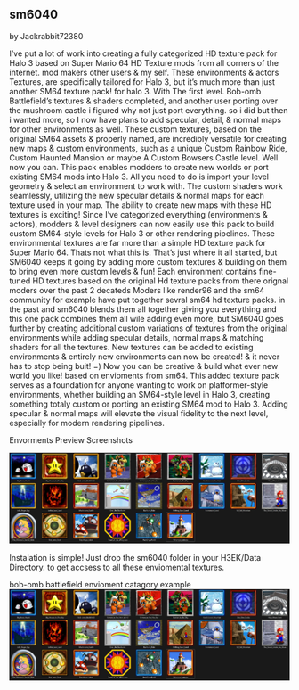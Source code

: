 ## sm6040

by Jackrabbit72380

I’ve put a lot of work into creating a fully categorized HD texture pack for Halo 3 based on Super Mario 64 HD Texture mods from all corners of the internet. mod makers other users & my self. These environments & actors Textures, are specifically tailored for Halo 3, but it’s much more than just another SM64 texture pack! for halo 3. With The first level. Bob-omb Battlefield’s textures & shaders completed, and another user porting over the mushroom castle i figured why not just port everything. so i did but then i wanted more, so I now have plans to add specular, detail, & normal maps for other environments as well. These custom textures, based on the original SM64 assets & properly named, are incredibly versatile for creating new maps & custom environments, such as a unique Custom Rainbow Ride, Custom Haunted Mansion or maybe A Custom Bowsers Castle level. Well now you can. This pack enables modders to create new worlds or port existing SM64 mods into Halo 3. All you need to do is import your level geometry & select an environment to work with. The custom shaders work seamlessly, utilizing the new specular details & normal maps for each texture used in your map.
The ability to create new maps with these HD textures is exciting! Since I’ve categorized everything (environments & actors), modders & level designers can now easily use this pack to build custom SM64-style levels for Halo 3 or other rendering pipelines. These environmental textures are far more than a simple HD texture pack for Super Mario 64. Thats not what this is. That’s just where it all started, but SM6040 keeps it going by adding more custom textures & building on them to bring even more custom levels & fun! Each environment contains fine-tuned HD textures based on the original Hd texture packs from there orignal moders over the past 2 decateds Moders like render96 and the sm64 community for example have put together sevral sm64 hd texture packs. in the past and sm6040 blends them all together giving you everything and this one pack combines them all wile adding even more, but SM6040 goes further by creating additional custom variations of textures from the original environments while adding specular details, normal maps & matching shaders for all the textures. New textures can be added to existing environments & entirely new environments can now be created! & it never has to stop being buit! =) Now you can be creative & build what ever new world you like! based on envioments from sm64. This added texture pack serves as a foundation for anyone wanting to work on platformer-style environments, whether building an SM64-style level in Halo 3, creating something totaly custom or porting an existing SM64 mod to Halo 3. Adding specular & normal maps will elevate the visual fidelity to the next level, especially for modern rendering pipelines.

Envorments Preview Screenshots

![Screenshot](https://github.com/jackrabbit72380/Ho4kmmm/blob/master/common/H3EK/data/sm6040/levels/envorments_preview.jpg)

Instalation is simple! Just drop the sm6040 folder in your H3EK/Data Directory.
to get accsess to all these enviomental textures.

bob-omb battlefield envioment catagory example
![Screenshot](https://github.com/jackrabbit72380/Ho4kmmm/blob/master/common/H3EK/data/sm6040/levels/envorments_preview.jpg)








